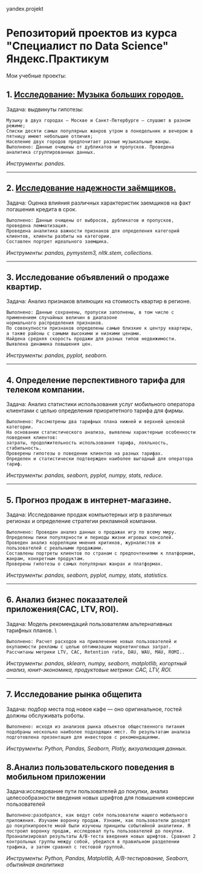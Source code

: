 yandex.projekt


# Репозиторий проектов из курса "Специалист по Data Science" Яндекс.Практикум

Мои учебные проекты:

## 1. [Исследование: Музыка больших городов.](https://github.com/KalistratovAlexanderS/yandex.projekt/blob/main/pr1_music_gh.ipynb)
Задача: выдвинуты гипотезы:  
```
Музыку в двух городах — Москве и Санкт-Петербурге — слушают в разном режиме;
Списки десяти самых популярных жанров утром в понедельник и вечером в пятницу имеют небольшие отличия;
Население двух городов предпочитает разные музыкальные жанры.
Выполнено: Данные очищены от дубликатов и пропусков. Проведена аналитика сгруппированных данных.
```
*Инструменты: pandas.*

____
## 2. [Исследование надежности заёмщиков.](https://github.com/KalistratovAlexanderS/yandex.projekt/blob/main/pr2_bank_gh.ipynb)
Задача: Оценка влияния различных характеристик заемщиков на факт погашения кредита в срок. 
```
Выполнено: Данные очищены от выбросов, дубликатов и пропусков, проведена лемматизация. 
Проведена аналитика важности признаков для определения категорий клиентов, клиенты разбиты на категории. 
Составлен портрет идеального заемщика.
```
*Инструменты: pandas, pymystem3, nltk.stem, collections.*
____
## 3. Исследование объявлений о продаже квартир.
Задача: Анализ признаков влияющих на стоимость квартир в регионе. 
```
Выполнено: Данные сохранены, пропуски заполнены, в том числе с применением случайных величин в диапазоне 
нормального распределения признаков. 
По совокупности признаков определены самые близкие к центру квартиры, а также районы с самыми высокими и низкими ценами. 
Найдена средняя скорость продажи для разных типов недвижимости. Выявлена динамика повышения цен. 
```
*Инструменты: pandas, pyplot, seaborn.*
____
## 4. Определение перспективного тарифа для телеком компании.
Задача: Анализ статистики использования услуг мобильного оператора клиентами с целью определения приоритетного тарифа для фирмы. 
```
Выполнено: Рассмотрены два тарифных плана нижней и верхней ценовой категории. 
На основании статистического анализа, выявлены характерные особенности поведения клиентов: 
затраты, продолжительность использования тарифа, лояльность, стабильность. 
Проверены гипотезы о поведении клиентов на разных тарифах. 
Определен и статистически подтвержден наиболее выгодный для оператора тариф. 
```
*Инструменты: pandas, seaborn, pyplot, numpy, stats, reduce.*
____
## 5. Прогноз продаж в интернет-магазине.
Задача: Исследование продаж компьютерных игр в различных регионах и определение стратегии рекламной компании. 
```
Выполнено: Проведен анализ данных о продажах игр по всему миру. 
Определены пики популярности и периоды жизни игровых консолей. 
Проведен анализ корреляции мнения критиков, журналистов и пользователей с реальными продажами. 
Составлены портреты клиентов по странам с предпочтениями к платформам, жанрам, конкретным продуктам. 
Проверены гипотезы о самых популярных жанрах и платформах. 
```
*Инструменты: pandas, seaborn, pyplot, numpy, stats, statistics.*
____
## 6. Анализ бизнес показателей приложения(CAC, LTV, ROI).
Задача: Модель рекомендаций пользователям альтернативных тарифных планов. \
```
Выполнено: Расчет расходов на привлечение новых пользователей и окупаемости рекламы c целью оптимизации маркетинговых затрат. Рассчитаны метрики LTV, CAC, Retention rate, DAU, WAU, MAU, ROMI..

```
*Инструменты: pandas, sklearn, numpy, seaborn, matplotlib, когортный анализ, юнит-экономика, продуктовые метрики: CAC, LTV, ROI.*
____


## 7. Исследование рынка общепита
Задача: подбор места под новое кафе — оно оригинальное, гостей должны обслуживать роботы. 
```
Выполнено: исходя из анализов рынка объектов общественного питания подобраны несколько наиболее подходящих мест. По результатам анализа подготовлена презентация для инвесторов с рекомендациями.
```
*Инструменты: Python, Pandas, Seaborn, Plotly, визуализация данных.*

## 8.Анализ пользовательского поведения в мобильном приложении
Задача:исследование пути пользователей до покупки, анализ целесообразности введения новых шрифтов для повышения конверсии пользователей
```
Выполнено:разобрался, как ведут себя пользователи нашего мобильного приложения. Изучаем воронку продаж. Узнаем, как пользователи доходят до покупкипроекте мной были изучены принципы событийной аналитики. Я построил воронку продаж, исследовал путь пользователей до покупки. Проанализировал результаты A/B-теста введения новых шрифтов. Сравнил 2 контрольных группы между собой, убедился в правильном разделении трафика, а затем сравнил с тестовой группой.
```
*Инструменты: Python, Pandas, Matplotlib, A/B-тестирование, Seaborn, обытийная аналитика*
